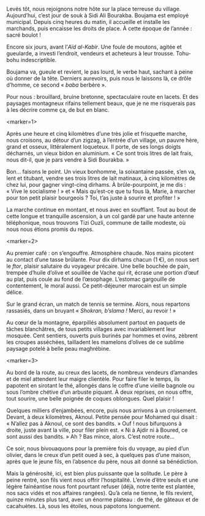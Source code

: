 ﻿Levés tôt, nous rejoignons notre hôte sur la place terreuse du village.
Aujourd’hui, c’est jour de souk à Sidi Ali Bourakba.
Boujama est employé municipal.
Depuis cinq heures du matin, il accueille et installe les marchands, puis encaisse les droits de place.
À cette époque de l’année : sacré boulot !

Encore six jours, avant l’*Aïd al-Kabir*.
Une foule de moutons, agitée et gueularde, a investi l’endroit, vendeurs et acheteurs à leur trousse.
Tohu-bohu indescriptible.

Boujama va, gueule et revient, le pas lourd, le verbe haut, sachant à peine où donner de la tête.
Derniers aurevoirs, puis nous le laissons là, ce drôle d’homme, ce second « *baba* berbère ».

Pour nous : brouillard, bruine bretonne, spectaculaire route en lacets.
Et des paysages montagneux rifains tellement beaux, que je ne me risquerais pas à les décrire comme ça, de but en blanc.

<marker=1>

Après une heure et cinq kilomètres d’une très jolie et frisquette marche, nous croisons, au détour d’un zigzag, à l’entrée d’un village, un pauvre hère, grand et osseux, littéralement loqueteux.
Il porte, de ses longs doigts décharnés, un vieux bidon en aluminium.
« Ce sont trois litres de lait frais, nous dit-il, que je pars vendre à Sidi Bourakba. »

Bon... faisons le point.
Un vieux bonhomme, la soixantaine passée, s’en va, lent et titubant, vendre ses trois litres de lait matinaux, à cinq kilomètres de chez lui, pour gagner vingt-cinq dirhams.
À brûle-pourpoint, je me dis : « Vive le socialisme ! » et « Mais qu’est-ce que tu fous là, Marie, à marcher pour ton petit plaisir bourgeois ? Toi, t’as juste à sourire et profiter ! »

La marche continue en montant, et nous avec en soufflant.
Tout au bout de cette longue et tranquille ascension, à un col gardé par une haute antenne téléphonique, nous trouvons Tizi Ouzli, commune de taille modeste, où nous nous étions promis du repos.

<marker=2>

Au premier café : on s’engouffre.
Atmosphère chaude.
Nos mains picotent au contact d’une tasse brûlante.
Pour dix dirhams chacun (1 €), on nous sert le *ftor*, plaisir salutaire du voyageur précaire.
Une belle bouchée de pain, trempée d’huile d’olive et souillée de Vache qui rit, écrase une portion d’œuf au plat, puis coule au fond de l’œsophage.
L’estomac gargouille de contentement, le moral aussi.
Ce petit-déjeuner marocain est un simple délice.

Sur le grand écran, un match de tennis se termine.
Alors, nous repartons rassasiés, dans un bruyant « *Shokran, b’slama !* Merci, au revoir ! »

Au cœur de la montagne, éparpillés absolument partout en paquets de tâches blanchâtres, de tous petits villages avec invariablement leur mosquée. Cent sentiers, ouverts puis burinés par hommes et ovins, zèbrent les croupes asséchées, tailladent les mamelons d’olives de ce sublime paysage potelé à belle peau maghrébine.

<marker=3>

Au bord de la route, au creux des lacets, de nombreux vendeurs d’amandes et de miel attendent leur maigre clientèle. Pour faire filer le temps, ils papotent en sirotant le thé, allongés dans le coffre d’une vieille bagnole ou sous l’ombre chétive d’un arbuste piquant.
À deux reprises, on nous offre, tout sourire, une belle poignée de coques oblongues.
Quel plaisir !

Quelques milliers d’enjambées, encore, puis nous arrivons à un croisement.
Devant, à deux kilomètres, Aknoul.
Petite pensée pour Mohamed qui disait : « N’allez pas à Aknoul, ce sont des bandits. »
Ouf ! nous bifurquons à droite, juste avant la ville, pour filer plein est.
« Ni à Ajdir ni à Boured, ce sont aussi des bandits. »
Ah ? Bas mince, alors. C’est notre route…

Ce soir, nous bivouaquons pour la première fois du voyage, au pied d’un olivier, dans le creux d’un petit oued à sec, à quelques pas d’une maison, après que le jeune fils, en l’absence du père, nous ait donné sa bénédiction.

Mais la générosité, ici, est bien plus puissante que la solitude.
Le père à peine rentré, son fils vient nous offrir l’hospitalité.
L’envie d’être seuls et une légère fainéantise nous font pourtant refuser (déjà, notre tente est plantée, nos sacs vidés et nos affaires rangées).
Qu’à cela ne tienne, le fils revient, quinze minutes plus tard, avec un énorme plateau : de thé, de gâteaux et de cacahuètes.
Là, sous les étoiles, nous papotons longuement.
